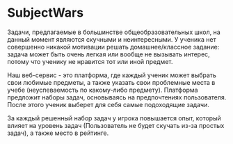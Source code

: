 # SubjectWars

Задачи, предлагаемые в большинстве общеобразовательных школ, на данный момент являются скучными и неинтересными. У ученика нет совершенно никакой мотивации решать домашнее/классное задание: задача может быть очень легкая или вообще не вызывать интерес, потому что ученику не нравится тот или иной предмет.

Наш веб-сервис - это платформа, где каждый ученик может выбрать свои любимые предметы, а также указать свои проблемные места в учебе (неуспеваемость по какому-либо предмету). Платформа предложит наборы задач, основываясь на предпочтениях пользователя. После этого ученик выберет для себя самые подоходящие задачи.

За каждый решенный набор задач у игрока повышается опыт, который влияет на уровень задач (Пользователь не будет скучать из-за простых задач), а также место в рейтинге.
